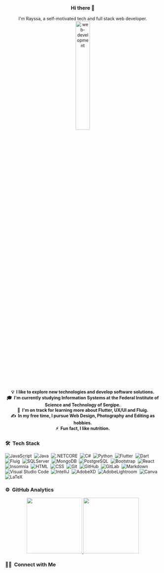 <h3 align="center"> Hi there 👋</h3>

<p align="center">
I'm Rayssa, a self-motivated tech and full stack web developer.
  
  <br />

<img src="https://i.postimg.cc/dtrwkYxs/preview.gif" alt="web-development" width="30%"/>
</p>

<h4 align="center">
💡 &nbsp;I like to explore new technologies and develop software solutions.  <br />
🎓 &nbsp;I'm currently studying Information Systems at the Federal Institute of Science and Technology of Sergipe.  <br />
🌱 &nbsp;I'm on track for learning more about Flutter, UX/UI and Fluig.  <br />
✍️ &nbsp;In my free time, I pursue Web Design, Photography and Editing as hobbies.  <br />
⚡ &nbsp;Fun fact, I like nutrition.  <br />
</h4>

### 🛠 &nbsp;Tech Stack

![JavaScript](https://img.shields.io/badge/-JavaScript-05122A?style=flat&logo=javascript)&nbsp;
![Java](https://img.shields.io/badge/-Java-05122A?style=flat&logo=Java&logoColor=007396)&nbsp;
![.NETCORE](https://img.shields.io/badge/-.NET%20Core-05122A?style=flat&logo=.NET&logoColor=512BD4)&nbsp;
![C#](https://camo.githubusercontent.com/d7cb89189697016a5eba48062c43d038ef584eddda4f7e75ce0a68d1dbcb3518/68747470733a2f2f696d672e736869656c64732e696f2f62616467652f2d4325323053686172702d3035313232413f7374796c653d666c6174266c6f676f3d637368617270266c6f676f436f6c6f723d303037333936)&nbsp;
![Python](https://img.shields.io/badge/-Python-05122A?style=flat&logo=python)&nbsp;
![Flutter](https://img.shields.io/badge/-Flutter-05122A?style=flat&logo=flutter&logoColor=02569B)&nbsp;
![Dart](https://img.shields.io/badge/-Dart-05122A?style=flat&logo=Dart&logoColor=2CB7F6)&nbsp;
![Fluig](https://img.shields.io/badge/-Fluig-05122A?style=flat&logo=fluig)&nbsp;
![SQLServer](https://img.shields.io/badge/-SQLServer-05122A?style=flat&logo=Microsoft-SQL-Server&logoColor=CC2927)&nbsp;
![MongoDB](https://img.shields.io/badge/-MongoDB-05122A?style=flat&logo=mongoDB&logoColor=4CA84A)&nbsp;
![PostgreSQL](https://img.shields.io/badge/-PostgreSQL-05122A?style=flat&logo=postgresql&logoColor=336791)&nbsp;
![Bootstrap](https://img.shields.io/badge/-Bootstrap-05122A?style=flat&logo=bootstrap)&nbsp;
![React](https://img.shields.io/badge/-React-05122A?style=flat&logo=React&logoColor=61DAFB)&nbsp;
![Insomnia](https://img.shields.io/badge/-Insomnia-05122A?style=flat&logo=insomnia&logoColor=5849BE)&nbsp;
![HTML](https://img.shields.io/badge/-HTML-05122A?style=flat&logo=HTML5)&nbsp;
![CSS](https://img.shields.io/badge/-CSS-05122A?style=flat&logo=CSS3&logoColor=1572B6)&nbsp;
![Git](https://img.shields.io/badge/-Git-05122A?style=flat&logo=git)&nbsp;
![GitHub](https://img.shields.io/badge/-GitHub-05122A?style=flat&logo=github)&nbsp;
![GitLab](https://img.shields.io/badge/-GitLab-05122A?style=flat&logo=gitlab)&nbsp;
![Markdown](https://img.shields.io/badge/-Markdown-05122A?style=flat&logo=markdown)&nbsp;
![Visual Studio Code](https://img.shields.io/badge/-Visual%20Studio%20Code-05122A?style=flat&logo=visual-studio-code&logoColor=007ACC)&nbsp;
![IntelliJ](https://img.shields.io/badge/-IntelliJ-05122A?style=flat&logo=intellij-idea&logoColor=000000)&nbsp;
![AdobeXD](https://img.shields.io/badge/-AdobeXD-05122A?style=flat&logo=adobe-xd)&nbsp;
![AdobeLightroom](https://img.shields.io/badge/-AdobeLightroom-05122A?style=flat&logo=adobe-lightroom&logoColor=31A8FF)&nbsp;
![Canva](https://img.shields.io/badge/-Canva-05122A?style=flat&logo=Canva&logoColor=00C4CC)&nbsp;
![LaTeX](https://img.shields.io/badge/-LaTeX-05122A?style=flat&logo=LATEX&logoColor=008080)&nbsp;

### ⚙️ &nbsp;GitHub Analytics

<p align="center">
<a href="https://github.com/rayssasandrade">
  <img height="180em" src="https://github-readme-stats-eight-theta.vercel.app/api?username=rayssasandrade&show_icons=true&theme=algolia&include_all_commits=true&count_private=true"/>
  <img height="180em" src="https://github-readme-stats-eight-theta.vercel.app/api/top-langs/?username=rayssasandrade&layout=compact&langs_count=8&theme=algolia"/>
</a>
</p>

### 🤝🏻 &nbsp;Connect with Me
